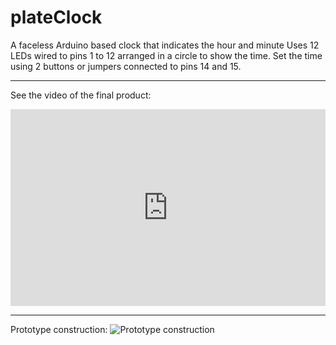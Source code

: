 plateClock
==========

A faceless Arduino based clock that indicates the hour and minute 
Uses 12 LEDs wired to pins 1 to 12 arranged in a circle to show the time.
Set the time using 2 buttons or jumpers connected to pins 14 and 15.


----------

See the video of the final product: 

<iframe width="100%" height="315" align="middle" src="https://www.youtube.com/embed/erwrssUgI04" frameborder="0" allowfullscreen></iframe>

----------

Prototype construction:
![Prototype construction](https://lh3.googleusercontent.com/SFJ9ggwMIlYLyA8Gyfvk7Hug41L8Gpldz5bH064YYQinlaeOSfxYMvc2Q7XbK1hG8lg4vSn09a_Q5I6s0mCNFRamCVdryVyyDGBhuxijJgA0vnGAYr0mnRdWNmQjJSmr07OfJniIa_cjpVal5ep2SiN74_w4Aeb_amauawGj9YwRnRnAhdEYmoS_n1XWmIVBUQ2vBBWT1QfeCwz5QT7ErdBCTKncp4C1-U55cjG-iraT5qc9jDZNPBgJqgf8UBvhq9ZIw-hCv3VV5ZcPn6MUqaMCyq7z3j2MNF17KLmIaJEQScSp250ZPpXLJtj3i2SZ_DhT7NPeuso3rx5y2nlMG_gvZhurhY21LQZSv4edD-ygD-sU5fs0yN5hqhN55Jmc7uYO1MQ1HqdFW79lGqUvmdvWpvrZApse_b7UqsJN2vVqCjL2q1Bk3R24jZxO_M3WwK2FNPrvCbL2gsn7PYuq1vYBNBZN6LqG8wbhFFH9cBkbqfJc5Aa8gIXO0VdqpSeF2JEMValqKcAk3XUB0ILATPezxPLpao7ubE1Imv4cNE5z=w1147-h860-no)




